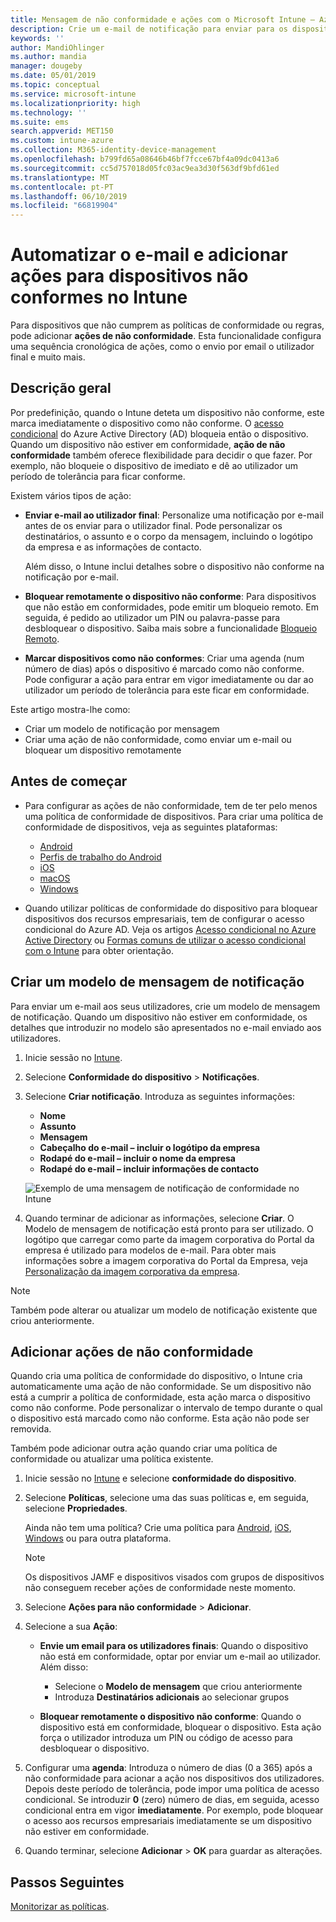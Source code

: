 ```yaml
---
title: Mensagem de não conformidade e ações com o Microsoft Intune – Azure | Microsoft Docs
description: Crie um e-mail de notificação para enviar para os dispositivos não conformes. Adicione ações depois de um dispositivo ser marcado como não conforme, tais como adicionar um período de tolerância para obter conformidade, ou crie um agendamento para bloquear o acesso até o dispositivo ficar em conformidade. Faça isto com o Microsoft Intune no Azure.
keywords: ''
author: MandiOhlinger
ms.author: mandia
manager: dougeby
ms.date: 05/01/2019
ms.topic: conceptual
ms.service: microsoft-intune
ms.localizationpriority: high
ms.technology: ''
ms.suite: ems
search.appverid: MET150
ms.custom: intune-azure
ms.collection: M365-identity-device-management
ms.openlocfilehash: b799fd65a08646b46bf7fcce67bf4a09dc0413a6
ms.sourcegitcommit: cc5d757018d05fc03ac9ea3d30f563df9bfd61ed
ms.translationtype: MT
ms.contentlocale: pt-PT
ms.lasthandoff: 06/10/2019
ms.locfileid: "66819904"
---
```

# <a name="automate-email-and-add-actions-for-noncompliant-devices-in-intune"></a>Automatizar o e-mail e adicionar ações para dispositivos não conformes no Intune

Para dispositivos que não cumprem as políticas de conformidade ou regras, pode adicionar **ações de não conformidade**. Esta funcionalidade configura uma sequência cronológica de ações, como o envio por email o utilizador final e muito mais.

## <a name="overview"></a>Descrição geral

Por predefinição, quando o Intune deteta um dispositivo não conforme, este marca imediatamente o dispositivo como não conforme. O [acesso condicional](https://docs.microsoft.com/azure/active-directory/active-directory-conditional-access-azure-portal) do Azure Active Directory (AD) bloqueia então o dispositivo. Quando um dispositivo não estiver em conformidade, **ação de não conformidade** também oferece flexibilidade para decidir o que fazer. Por exemplo, não bloqueie o dispositivo de imediato e dê ao utilizador um período de tolerância para ficar conforme.

Existem vários tipos de ação:

- **Enviar e-mail ao utilizador final**: Personalize uma notificação por e-mail antes de os enviar para o utilizador final. Pode personalizar os destinatários, o assunto e o corpo da mensagem, incluindo o logótipo da empresa e as informações de contacto.

    Além disso, o Intune inclui detalhes sobre o dispositivo não conforme na notificação por e-mail.

- **Bloquear remotamente o dispositivo não conforme**: Para dispositivos que não estão em conformidades, pode emitir um bloqueio remoto. Em seguida, é pedido ao utilizador um PIN ou palavra-passe para desbloquear o dispositivo. Saiba mais sobre a funcionalidade [Bloqueio Remoto](device-remote-lock.md). 

- **Marcar dispositivos como não conformes**: Criar uma agenda (num número de dias) após o dispositivo é marcado como não conforme. Pode configurar a ação para entrar em vigor imediatamente ou dar ao utilizador um período de tolerância para este ficar em conformidade.

Este artigo mostra-lhe como:

- Criar um modelo de notificação por mensagem
- Criar uma ação de não conformidade, como enviar um e-mail ou bloquear um dispositivo remotamente


## <a name="before-you-begin"></a>Antes de começar

- Para configurar as ações de não conformidade, tem de ter pelo menos uma política de conformidade de dispositivos. Para criar uma política de conformidade de dispositivos, veja as seguintes plataformas:

  - [Android](compliance-policy-create-android.md)
  - [Perfis de trabalho do Android](compliance-policy-create-android-for-work.md)
  - [iOS](compliance-policy-create-ios.md)
  - [macOS](compliance-policy-create-mac-os.md)
  - [Windows](compliance-policy-create-windows.md)

- Quando utilizar políticas de conformidade do dispositivo para bloquear dispositivos dos recursos empresariais, tem de configurar o acesso condicional do Azure AD. Veja os artigos [Acesso condicional no Azure Active Directory](https://docs.microsoft.com/azure/active-directory/active-directory-conditional-access-azure-portal) ou [Formas comuns de utilizar o acesso condicional com o Intune](conditional-access-intune-common-ways-use.md) para obter orientação.

## <a name="create-a-notification-message-template"></a>Criar um modelo de mensagem de notificação

Para enviar um e-mail aos seus utilizadores, crie um modelo de mensagem de notificação. Quando um dispositivo não estiver em conformidade, os detalhes que introduzir no modelo são apresentados no e-mail enviado aos utilizadores.

1. Inicie sessão no [Intune](https://go.microsoft.com/fwlink/?linkid=2090973).
2. Selecione **Conformidade do dispositivo** > **Notificações**.
3. Selecione **Criar notificação**. Introduza as seguintes informações:

   - **Nome**
   - **Assunto**
   - **Mensagem**
   - **Cabeçalho do e-mail – incluir o logótipo da empresa**
   - **Rodapé do e-mail – incluir o nome da empresa**
   - **Rodapé do e-mail – incluir informações de contacto**

   ![Exemplo de uma mensagem de notificação de conformidade no Intune](./media/actionsfornoncompliance-1.PNG)

4. Quando terminar de adicionar as informações, selecione **Criar**. O Modelo de mensagem de notificação está pronto para ser utilizado. O logótipo que carregar como parte da imagem corporativa do Portal da empresa é utilizado para modelos de e-mail. Para obter mais informações sobre a imagem corporativa do Portal da Empresa, veja [Personalização da imagem corporativa da empresa](company-portal-app.md#company-identity-branding-customization).

> [!NOTE]
> Também pode alterar ou atualizar um modelo de notificação existente que criou anteriormente.

## <a name="add-actions-for-noncompliance"></a>Adicionar ações de não conformidade

Quando cria uma política de conformidade do dispositivo, o Intune cria automaticamente uma ação de não conformidade. Se um dispositivo não está a cumprir a política de conformidade, esta ação marca o dispositivo como não conforme. Pode personalizar o intervalo de tempo durante o qual o dispositivo está marcado como não conforme. Esta ação não pode ser removida.

Também pode adicionar outra ação quando criar uma política de conformidade ou atualizar uma política existente. 

1. Inicie sessão no [Intune](https://go.microsoft.com/fwlink/?linkid=2090973) e selecione **conformidade do dispositivo**.
2. Selecione **Políticas**, selecione uma das suas políticas e, em seguida, selecione **Propriedades**. 

    Ainda não tem uma política? Crie uma política para [Android](compliance-policy-create-android.md), [iOS](compliance-policy-create-ios.md), [Windows](compliance-policy-create-windows.md) ou para outra plataforma.
  
    > [!NOTE]
    > Os dispositivos JAMF e dispositivos visados com grupos de dispositivos não conseguem receber ações de conformidade neste momento.

3. Selecione **Ações para não conformidade** > **Adicionar**.
4. Selecione a sua **Ação**: 

    - **Envie um email para os utilizadores finais**: Quando o dispositivo não está em conformidade, optar por enviar um e-mail ao utilizador. Além disso: 
    
         - Selecione o **Modelo de mensagem** que criou anteriormente
         - Introduza **Destinatários adicionais** ao selecionar grupos
    
    - **Bloquear remotamente o dispositivo não conforme**: Quando o dispositivo está em conformidade, bloquear o dispositivo. Esta ação força o utilizador introduza um PIN ou código de acesso para desbloquear o dispositivo. 
    
5. Configurar uma **agenda**: Introduza o número de dias (0 a 365) após a não conformidade para acionar a ação nos dispositivos dos utilizadores. Depois deste período de tolerância, pode impor uma política de acesso condicional. Se introduzir **0** (zero) número de dias, em seguida, acesso condicional entra em vigor **imediatamente**. Por exemplo, pode bloquear o acesso aos recursos empresariais imediatamente se um dispositivo não estiver em conformidade.

6. Quando terminar, selecione **Adicionar** > **OK** para guardar as alterações.

## <a name="next-steps"></a>Passos Seguintes

[Monitorizar as políticas](compliance-policy-monitor.md).
